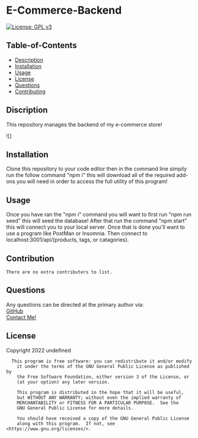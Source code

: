 
  # E-Commerce-Backend

  [![License: GPL v3](https://img.shields.io/badge/License-GPLv3-blue.svg)](https://www.gnu.org/licenses/gpl-3.0)

  ## Table-of-Contents

  * [Description](#description)
  * [Installation](#installation)
  * [Usage](#usage)
  * [License](#license)
  * [Questions](#questions)
  * [Contributing](#contributing)
  
  ## Discription

  This repository manages the backend of my e-commerce store!

  ![]
  
  ## Installation
  
  Clone this repository to your code editor then in the command line simpily run the follow command "npm i" this will download all of the required add-ons you will need in order to access the full utility of this program!
  
  ## Usage

  Once you have ran the "npm i" command you will want to first run "npm run seed" this will seed the database! After that run the command "npm start" this will connect you to your local server. Once that is done you'll want to use a program like PostMan or Insomnia. Then connect to localhost:3001/api/(products, tags, or catagories).

  ## Contribution

  
    There are no extra contributers to list.
    

  ## Questions

  Any questions can be directed at the primary author via: <br>
  [GitHub](https://github.com/JoelHauser) <br>
  [Contact Me!](mailto:joel.hauser@gmail.com)

  ## License
  Copyright 2022 undefined
      
      This program is free software: you can redistribute it and/or modify
        it under the terms of the GNU General Public License as published by
        the Free Software Foundation, either version 3 of the License, or
        (at your option) any later version.
    
        This program is distributed in the hope that it will be useful,
        but WITHOUT ANY WARRANTY; without even the implied warranty of
        MERCHANTABILITY or FITNESS FOR A PARTICULAR PURPOSE.  See the
        GNU General Public License for more details.
    
        You should have received a copy of the GNU General Public License
        along with this program.  If not, see <https://www.gnu.org/licenses/>.
